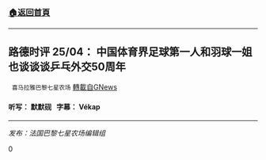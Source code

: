 ###  [:house:返回首頁](https://github.com/ourhimalayas/txt)
---

## 路德时评 25/04： 中国体育界足球第一人和羽球一姐也谈谈谈乒乓外交50周年
` 喜马拉雅巴黎七星农场` [轉載自GNews](https://gnews.org/zh-hans/1151299/)

#### 听写： 默默砚   字幕： Vékap

* * *

*发布：法国巴黎七星农场编辑组*

0
